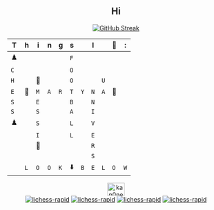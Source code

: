 <h2 align="center"> Hi </h2>
<div align="center">
  
<a href="https://git.io/streak-stats"><img src="https://github-readme-streak-stats.herokuapp.com?user=krzysztofkobra&theme=iceberg&card_width=456" alt="GitHub Streak" /></a>

|T|h|i|n|g|s||I||🤍|:|
| - | - | - | - | - | - | - | - | - | - | - |
|♟️ | | | | |`F`| | | | | | | | 
|`C`| | | | |`O`| | | | | | | |
|`H`| |🐐| | |`O`| | |`U`| | | | | |
|`E`|🤍|`M`|`A`|`R`|`T`|`Y`|`N`|`A`|🤍| | | |
|`S`| |`E`| | |`B`| |`N`| | | | | |
|`S`| |`S`| | |`A`| |`I`| | | | | |
|♟️| |`S`| | |`L`| |`V`| | | | | |
| | |`I`| | |`L`| |`E`| | | | | |
| | |🐐 | | | | |`R`| || | | |
| | | | | | | |`S`| || | | |
| |`L`|`O`|`O`|`K` |⬇️ |`B`|`E`|`L`|`O`|`W`| | |

<a href="https://twitter.com/kobrakrzysztof" target="blank"><img align="center" src="https://raw.githubusercontent.com/rahuldkjain/github-profile-readme-generator/master/src/images/icons/Social/twitter.svg" alt="kan0nek" height="30" width="40" /></a><br>
[![lichess-rapid](https://lichess-shield.vercel.app/api?username=CHRISTOPHERTOKOKS123&format=bullet)](https://lichess.org/@/CHRISTOPHERTOKOKS123/perf/bullet)
[![lichess-rapid](https://lichess-shield.vercel.app/api?username=CHRISTOPHERTOKOKS123&format=blitz)](https://lichess.org/@/CHRISTOPHERTOKOKS123/perf/blitz)
[![lichess-rapid](https://lichess-shield.vercel.app/api?username=CHRISTOPHERTOKOKS123&format=rapid)](https://lichess.org/@/CHRISTOPHERTOKOKS123/perf/rapid)
[![lichess-rapid](https://lichess-shield.vercel.app/api?username=CHRISTOPHERTOKOKS123&format=classical)](https://lichess.org/@/CHRISTOPHERTOKOKS123/perf/classical)
</div>
